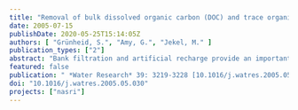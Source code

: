 ```yaml
---
title: "Removal of bulk dissolved organic carbon (DOC) and trace organic compounds by bank filtration and artificial recharge"
date: 2005-07-15
publishDate: 2020-05-25T15:14:05Z
authors: [ "Grünheid, S.", "Amy, G.", "Jekel, M." ]
publication_types: ["2"]
abstract: "Bank filtration and artificial recharge provide an important drinking water source to the city of Berlin. Due to the practice of water recycling through a semi-closed urban water cycle, the introduction of effluent organic matter (EfOM) and persistent trace organic pollutants in the drinking water is of potential concern. In the work reported herein, the research objectives are to study the removal of bulk and trace organics at bank filtration and artificial recharge sites and to assess important factors of influence for the Berlin area. The monthly analytical program is comprised of dissolved organic carbon (DOC), UV absorbance (UVA254), liquid chromatography with organic carbon detection (LC-OCD), differentiated adsorbable organic halogens (AOX) and single organic compound analysis of a few model compounds. More than 1 year of monitoring was conducted on observation wells located along the flowpaths of the infiltrating water at two field sites that have different characteristics regarding redox conditions, travel time, and travel distance. Two transects are highlighted: one associated with a bank filtration site dominated by anoxic/anaerobic conditions with a travel time of up to 4–5 months, and another with an artificial recharge site dominated by aerobic conditions with a travel time of up to 50 days. It was found that redox conditions and travel time significantly influence the DOC degradation kinetics and the efficiency of AOX and trace compound removal."
featured: false
publication: " *Water Research* 39: 3219-3228 [10.1016/j.watres.2005.05.030](https://doi.org/10.1016/j.watres.2005.05.030)"
doi: "10.1016/j.watres.2005.05.030"
projects: ["nasri"]
---
```


